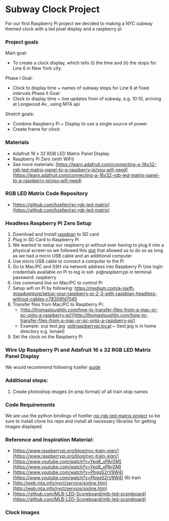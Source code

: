 # Subway Clock Project
For our first Raspberry Pi project we decided to making a NYC subway themed clock with a led pixel display and a raspberry pi

### Project goals

Main goal:
- To create a clock display, which tells (i) the time and (ii) the stops for Line 6 in New York city.

Phase I Goal:
- Clock to display time + names of subway stops for Line 6 at fixed intervals
Phase II Goal:
- Clock to display time + live updates from of subway, e.g. 10:10, arriving at Longwood Av., using MTA api

Stretch goals:
- Combine Raspberry Pi + Display to use a single source of power
- Create frame for clock


### Materials
- Adafruit 16 x 32 RGB LED Matrix Panel Display
- Raspberry Pi Zero (with WiFi)
- See more materials: [https://learn.adafruit.com/connecting-a-16x32-rgb-led-matrix-panel-to-a-raspberry-pi/you-will-need](https://learn.adafruit.com/connecting-a-16x32-rgb-led-matrix-panel-to-a-raspberry-pi/you-will-need)

### RGB LED Matrix Code Repository

- [https://github.com/hzeller/rpi-rgb-led-matrix](https://github.com/hzeller/rpi-rgb-led-matrix)

### Headless Raspberry Pi Zero Setup

1. Download and Install [raspbian](https://www.raspberrypi.org/downloads/raspbian/) to SD card
2. Plug in SD Card to Raspberry Pi
3. We wanted to setup our raspberry pi without ever having to plug it into a physical screen
so we followed this [gist](https://gist.github.com/gbaman/975e2db164b3ca2b51ae11e45e8fd40a) that allowed us to do so as long as we had a micro USB cable and an additional computer
4. Use micro USB cable to connect a computer to the Pi
5. Go to Mac/PC and SSH via network address into Raspberry Pi
    Use login credentials available on Pi to log in
    ssh  pi@raspberrypi in terminal password: raspberry
6. Use command line on Mac/PC to control Pi
7. Setup wifi on Pi by following: https://medium.com/a-swift-misadventure/setup-your-raspberry-pi-2-3-with-raspbian-headless-without-cables-c78309fd7045
8. Transfer files from Mac/PC to Raspberry Pi:
    - [http://thomasloughlin.com/how-to-transfer-files-from-a-mac-or-pc-onto-a-raspberry-pi/](http://thomasloughlin.com/how-to-transfer-files-from-a-mac-or-pc-onto-a-raspberry-pi/)
    - Example: scp test.jpg  pi@raspberrypi.local:~ (test.jpg is in home directory e.g. Ismael)
9. Set the clock on the Raspberry Pi

### Wire Up Raspberry Pi and Adafruit 16 x 32 RGB LED Matrix Panel Display
We would recommend following hzeller [guide](https://github.com/hzeller/rpi-rgb-led-matrix/)

###  Additional steps:
1. Create photoshop images (in pmp format) of all train stop names

### Code Requirements
We are use the python bindings of hzeller [rpi-rgb-led-matrix project](https://github.com/hzeller/rpi-rgb-led-matrix/tree/master/bindings/python) so be sure to install clone his repo and install all necessary libraries for getting images displayed

### Reference and Inspiration Material:

- [https://www.raspberrypi.org/blog/nyc-train-sign/](https://www.raspberrypi.org/blog/nyc-train-sign/)
- [https://www.youtube.com/watch?v=Yeq8_xPArGM](https://www.youtube.com/watch?v=Yeq8_xPArGM)
- [https://www.youtube.com/watch?v=PbggS2rV9W4](https://www.youtube.com/watch?v=PbggS2rV9W4) (6) train
- [http://web.mta.info/nyct/service/sixline.htm](http://web.mta.info/nyct/service/sixline.htm)
- [https://github.com/MLB-LED-Scoreboard/mlb-led-scoreboard](https://github.com/MLB-LED-Scoreboard/mlb-led-scoreboard)
### Clock Images
